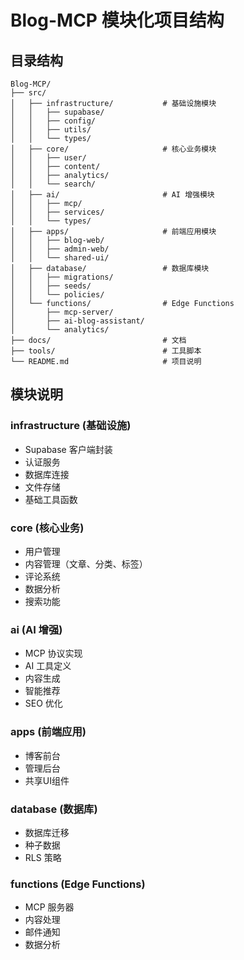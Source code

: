 # Blog-MCP 模块化项目结构

## 目录结构

```
Blog-MCP/
├── src/
│   ├── infrastructure/           # 基础设施模块
│   │   ├── supabase/
│   │   ├── config/
│   │   ├── utils/
│   │   └── types/
│   ├── core/                     # 核心业务模块
│   │   ├── user/
│   │   ├── content/
│   │   ├── analytics/
│   │   └── search/
│   ├── ai/                       # AI 增强模块
│   │   ├── mcp/
│   │   ├── services/
│   │   └── types/
│   ├── apps/                     # 前端应用模块
│   │   ├── blog-web/
│   │   ├── admin-web/
│   │   └── shared-ui/
│   ├── database/                 # 数据库模块
│   │   ├── migrations/
│   │   ├── seeds/
│   │   └── policies/
│   └── functions/                # Edge Functions
│       ├── mcp-server/
│       ├── ai-blog-assistant/
│       └── analytics/
├── docs/                         # 文档
├── tools/                        # 工具脚本
└── README.md                     # 项目说明
```

## 模块说明

### infrastructure (基础设施)
- Supabase 客户端封装
- 认证服务
- 数据库连接
- 文件存储
- 基础工具函数

### core (核心业务)
- 用户管理
- 内容管理（文章、分类、标签）
- 评论系统
- 数据分析
- 搜索功能

### ai (AI 增强)
- MCP 协议实现
- AI 工具定义
- 内容生成
- 智能推荐
- SEO 优化

### apps (前端应用)
- 博客前台
- 管理后台
- 共享UI组件

### database (数据库)
- 数据库迁移
- 种子数据
- RLS 策略

### functions (Edge Functions)
- MCP 服务器
- 内容处理
- 邮件通知
- 数据分析